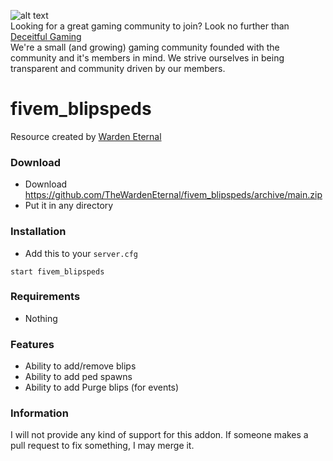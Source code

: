 ![alt text](https://i.imgur.com/WEBsD2d.png "Deceitful Gaming")  
Looking for a great gaming community to join? Look no further than [Deceitful Gaming](https://discord.gg/U4kVv37ynP)  
We're a small (and growing) gaming community founded with the community and it's members in mind. We strive ourselves in being transparent and community driven by our members.

# fivem_blipspeds
Resource created by [Warden Eternal](https://github.com/TheWardenEternal)

### Download
- Download https://github.com/TheWardenEternal/fivem_blipspeds/archive/main.zip
- Put it in any directory

### Installation
- Add this to your `server.cfg`

```
start fivem_blipspeds
```

### Requirements
- Nothing

### Features
- Ability to add/remove blips
- Ability to add ped spawns
- Ability to add Purge blips (for events)

### Information
I will not provide any kind of support for this addon. If someone makes a pull request to fix something, I may merge it.

